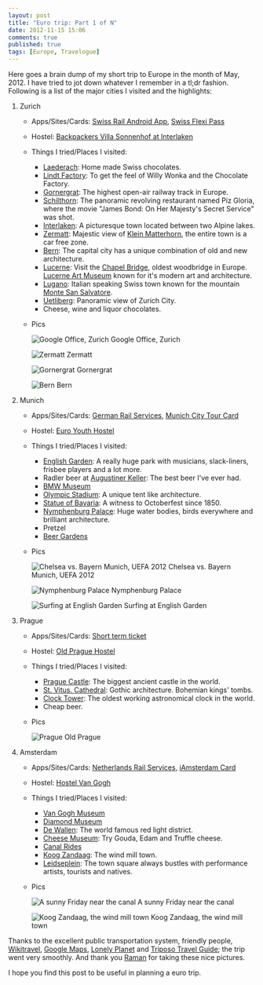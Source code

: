 ```yaml
---
layout: post
title: "Euro trip: Part 1 of N"
date: 2012-11-15 15:06
comments: true
published: true
tags: [Europe, Travelogue]  
---
```


Here goes a brain dump of my short trip to Europe in the month of May, 2012. I have tried to jot down whatever I remember in a tl;dr fashion. Following is a list of the major cities I visited and the highlights:

1. Zurich
    * Apps/Sites/Cards: [Swiss Rail Android App](http://www.sbb.ch/en/timetable/mobile-timetables/mobile-apps/sbb-mobile-android.html), [Swiss Flexi Pass](http://www.swiss-pass.ch/en/swiss-flexi-pass#.UKXC3uOe_bw) 
    * Hostel: [Backpackers Villa Sonnenhof at Interlaken](http://www.hostelworld.com/hosteldetails.php/Backpackers-Villa-Sonnenhof/Interlaken/30745)
    * Things I tried/Places I visited:
        * [Laederach](http://www.laederach.com/chen/shops.html): Home made Swiss chocolates.
        * [Lindt Factory](http://www.lonelyplanet.com/switzerland/zurich/sights/brewery/lindt-sprungli): To get the feel of Willy Wonka and the Chocolate Factory.
        * [Gornergrat](http://www.zermatt.ch/en/page.cfm/experience/peaks/gornergrat): The highest open-air railway track in Europe.
        * [Schilthorn](http://en.wikipedia.org/wiki/Schilthorn): The panoramic revolving restaurant named Piz Gloria, where the movie "James Bond: On Her Majesty's Secret Service" was shot.
        * [Interlaken](http://www.lonelyplanet.com/switzerland/central-switzerland-and-berner-oberland/interlaken): A picturesque town located between two Alpine lakes.
        * [Zermatt](http://wikitravel.org/en/Zermatt): Majestic view of [Klein Matterhorn](http://en.wikipedia.org/wiki/Klein_Matterhorn), the entire town is a car free zone.
        * [Bern](http://wikitravel.org/en/Bern): The capital city has a unique combination of old and new architecture.
        * [Lucerne](http://wikitravel.org/en/Lucerne): Visit the [Chapel Bridge](http://www.myswitzerland.com/en/old-city-chapel-bridge-water-tower-lucerne.html), oldest woodbridge in Europe. [Lucerne Art Museum](http://www.luzern.com/en/art-culture/museums/museum-of-art-lucerne) known for it's modern art and architecture.
        * [Lugano](http://wikitravel.org/en/Lugano): Italian speaking Swiss town known for the mountain [Monte San Salvatore](http://en.wikipedia.org/wiki/Monte_San_Salvatore).
        * [Uetliberg](http://en.wikipedia.org/wiki/%C3%9Cetliberg): Panoramic view of Zurich City.
        * Cheese, wine and liquor chocolates. 
    * Pics
        
      ![Google Office, Zurich](https://lh4.googleusercontent.com/-1_H32KJJayo/UKXcw05Y8AI/AAAAAAAAQf4/gWCk3L8ajHo/s832/Zurich_Google_1.JPG)
      Google Office, Zurich

      ![Zermatt](https://lh6.googleusercontent.com/-bw8yBnb9HK4/UKXcwKrlLvI/AAAAAAAAQfw/NNx_kEEoMHg/s939/Zermatt_1.jpg)
      Zermatt

      ![Gornergrat](https://lh4.googleusercontent.com/-gGxBJoysMuA/UKXctC-5KYI/AAAAAAAAQfI/gPp5E55dvO0/s832/Gornergrat_1.JPG)
      Gornergrat

      ![Bern](https://lh6.googleusercontent.com/-L9emNNr95DI/UKXctCVX77I/AAAAAAAAQfE/G060JJVGKow/s832/Bern_1.jpg)
      Bern
 
2. Munich
    * Apps/Sites/Cards: [German Rail Services](http://www.bahn.com/i/view/USA/en/index.shtml), [Munich City Tour Card](http://www.citytourcard-muenchen.com/)
    * Hostel: [Euro Youth Hostel](http://www.hostelworld.com/hosteldetails.php/Euro-Youth-Hostel/Munich/1456)
    * Things I tried/Places I visited:
        * [English Garden](http://en.wikipedia.org/wiki/Englischer_Garten): A really huge park with musicians, slack-liners, frisbee players and a lot more.
        * Radler beer at [Augustiner Keller](http://www.augustinerkeller.de/en/Speisekarten/Drinks.htm): The best beer I've ever had.
        * [BMW Museum](http://www.bmw-welt.com/)
        * [Olympic Stadium](http://www.olympiapark.de/en/home/tours-sightseeing/sightseeing/): A unique tent like architecture.
        * [Statue of Bavaria](http://www.theoktoberfest.com/HTML/bavaria/index.html): A witness to Octoberfest since 1850.
        * [Nymphenburg Palace](http://en.wikipedia.org/wiki/Nymphenburg_Palace): Huge water bodies, birds everywhere and brilliant architecture.
        * Pretzel
        * [Beer Gardens](http://www.munichbeergardens.com/Main_Page)
    * Pics

      ![Chelsea vs. Bayern Munich, UEFA 2012](https://lh6.googleusercontent.com/-UuXB6_eFa08/UKXcvLXPw9I/AAAAAAAAQfk/EfxyUwVZgWA/s939/Munich_1.jpg)
      Chelsea vs. Bayern Munich, UEFA 2012

      ![Nymphenburg Palace](https://lh3.googleusercontent.com/-MvZM4yzBZVE/UKXcuUcfboI/AAAAAAAAQfY/qJnjW0jxLqY/s939/Munich_2.jpg)
      Nymphenburg Palace

      ![Surfing at English Garden](https://lh3.googleusercontent.com/-IUTutOiwkWc/UKXcvAwg91I/AAAAAAAAQfg/u_hjM9YRSZU/s997/Munich_3.jpg)
      Surfing at English Garden

3. Prague
    * Apps/Sites/Cards: [Short term ticket](http://www.prague.net/public-transport-tickets)
    * Hostel: [Old Prague Hostel](http://www.hostels.com/hostels/prague/old-prague-hostel/12616)
    * Things I tried/Places I visited:
        * [Prague Castle](http://wikitravel.org/en/Prague/Castle): The biggest ancient castle in the world.
        * [St. Vitus. Cathedral](http://www.hrad.cz/en/prague-castle/guidepost-for-visitors/st-vitus-cathedral.shtml): Gothic architecture. Bohemian kings' tombs.
        * [Clock Tower](http://www.pragueexperience.com/places.asp?PlaceID=596): The oldest working astronomical clock in the world.
        * Cheap beer.
    * Pics

      ![Prague](https://lh4.googleusercontent.com/-M_O0fxoqT-I/UKXcvrn7GXI/AAAAAAAAQfo/aCJBerygvuE/s939/Prague_1.jpg)
      Old Prague


4. Amsterdam
    * Apps/Sites/Cards: [Netherlands Rail Services](http://www.nshispeed.nl/en), [iAmsterdam Card](http://www.iamsterdam.com/en-GB/experience/deals/i-amsterdam-city-card)
    * Hostel: [Hostel Van Gogh](http://www.hostelworld.com/hosteldetails.php/Hostel-Van-Gogh/Amsterdam/50478)
    * Things I tried/Places I visited:
        * [Van Gogh Museum](http://www.vangoghmuseum.nl/vgm/index.jsp?page=194&lang=en)
        * [Diamond Museum](http://www.diamantmuseumamsterdam.nl/)
        * [De Wallen](http://en.wikipedia.org/wiki/De_Wallen): The world famous red light district.
        * [Cheese Museum](http://www.amsterdam.info/museums/cheese-museum/): Try Gouda, Edam and Truffle cheese.
        * [Canal Rides](http://www.iamsterdam.com/en-GB/experience/what-to-do/activities-and-excursions/canal-cruising)
        * [Koog Zandaag](http://www.flickr.com/photos/mrequena/3194973294/): The wind mill town.
        * [Leidseplein](http://www.amsterdamsights.com/attractions/leidseplein.html): The town square always bustles with performance artists, tourists and natives.
    * Pics

      ![A sunny Friday near the canal](https://lh4.googleusercontent.com/-FOH90YYbXu4/UKXctDbdnII/AAAAAAAAQfM/VOklF8sZhkY/s939/Amsterdam_1.jpg)
      A sunny Friday near the canal

      ![Koog Zandaag, the wind mill town](https://lh4.googleusercontent.com/-FyE8vAyCFWc/UKXct7GWAgI/AAAAAAAAQfU/H_eL3VjAP2Q/s832/Koog_Zandaag_1.JPG)
      Koog Zandaag, the wind mill town

Thanks to the excellent public transportation system, friendly people, [Wikitravel](http://wikitravel.org/en/Main_Page), [Google Maps](https://maps.google.com/), [Lonely Planet](http://www.lonelyplanet.com/) and [Triposo Travel Guide](http://www.triposo.com/); the trip went very smoothly. And thank you [Raman](https://www.facebook.com/ramankk/info) for taking these nice pictures.

I hope you find this post to be useful in planning a euro trip.
